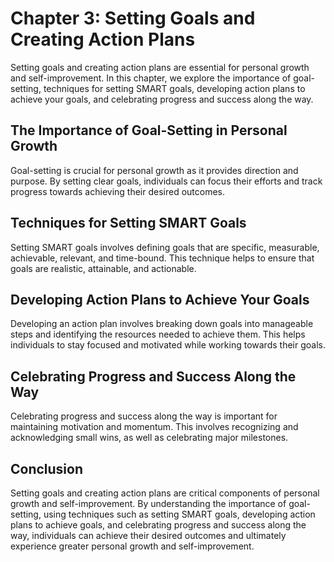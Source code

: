 Chapter 3: Setting Goals and Creating Action Plans
==================================================

Setting goals and creating action plans are essential for personal growth and self-improvement. In this chapter, we explore the importance of goal-setting, techniques for setting SMART goals, developing action plans to achieve your goals, and celebrating progress and success along the way.

The Importance of Goal-Setting in Personal Growth
-------------------------------------------------

Goal-setting is crucial for personal growth as it provides direction and purpose. By setting clear goals, individuals can focus their efforts and track progress towards achieving their desired outcomes.

Techniques for Setting SMART Goals
----------------------------------

Setting SMART goals involves defining goals that are specific, measurable, achievable, relevant, and time-bound. This technique helps to ensure that goals are realistic, attainable, and actionable.

Developing Action Plans to Achieve Your Goals
---------------------------------------------

Developing an action plan involves breaking down goals into manageable steps and identifying the resources needed to achieve them. This helps individuals to stay focused and motivated while working towards their goals.

Celebrating Progress and Success Along the Way
----------------------------------------------

Celebrating progress and success along the way is important for maintaining motivation and momentum. This involves recognizing and acknowledging small wins, as well as celebrating major milestones.

Conclusion
----------

Setting goals and creating action plans are critical components of personal growth and self-improvement. By understanding the importance of goal-setting, using techniques such as setting SMART goals, developing action plans to achieve goals, and celebrating progress and success along the way, individuals can achieve their desired outcomes and ultimately experience greater personal growth and self-improvement.
